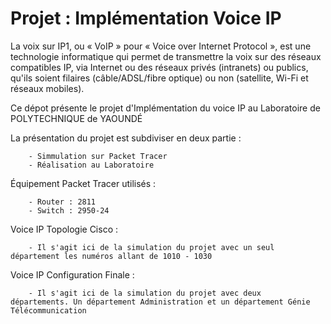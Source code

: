
# Projet : Implémentation Voice IP 

La voix sur IP1, ou « VoIP » pour « Voice over Internet Protocol », est une technologie informatique qui permet de transmettre la voix sur des réseaux compatibles IP, via Internet ou des réseaux privés (intranets) ou publics, qu'ils soient filaires (câble/ADSL/fibre optique) ou non (satellite, Wi-Fi et réseaux mobiles). 

Ce dépot présente le projet d'Implémentation du voice IP au Laboratoire de POLYTECHNIQUE de YAOUNDÉ

La présentation du projet est subdiviser en deux partie :

        - Simmulation sur Packet Tracer 
        - Réalisation au Laboratoire 

Équipement Packet Tracer utilisés : 

        - Router : 2811
        - Switch : 2950-24
        
Voice IP Topologie Cisco : 

        - Il s'agit ici de la simulation du projet avec un seul département les numéros allant de 1010 - 1030
        
Voice IP Configuration Finale : 

        - Il s'agit ici de la simulation du projet avec deux  départements. Un département Administration et un département Génie Télécommunication
